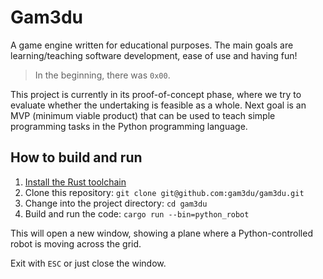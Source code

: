 # Gam3du

A game engine written for educational purposes. The main goals are learning/teaching software development, ease of use and having fun!

> In the beginning, there was `0x00`.

This project is currently in its proof-of-concept phase, where we try to evaluate whether the undertaking is feasible as a whole. Next goal is an MVP (minimum viable product) that can be used to teach simple programming tasks in the Python programming language.

## How to build and run

1. [Install the Rust toolchain](https://www.rust-lang.org/learn/get-started)
2. Clone this repository: `git clone git@github.com:gam3du/gam3du.git`
3. Change into the project directory: `cd gam3du`
4. Build and run the code: `cargo run --bin=python_robot`

This will open a new window, showing a plane where a Python-controlled robot is moving across the grid.

Exit with `ESC` or just close the window.
